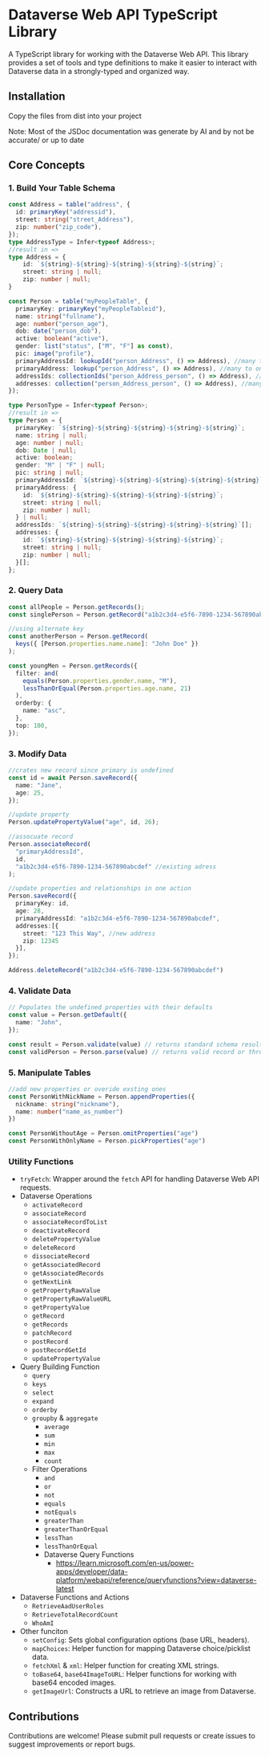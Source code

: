 # Dataverse Web API TypeScript Library

A TypeScript library for working with the Dataverse Web API. This library provides a set of tools and type definitions to make it easier to interact with Dataverse data in a strongly-typed and organized way.

## Installation

Copy the files from dist into your project

Note: Most of the JSDoc documentation was generate by AI and by not be accurate/ or up to date

## Core Concepts

### 1. Build Your Table Schema

```typescript
const Address = table("address", {
  id: primaryKey("addressid"),
  street: string("street_Address"),
  zip: number("zip_code"),
});
type AddressType = Infer<typeof Address>;
//result in =>
type Address = {
    id: `${string}-${string}-${string}-${string}-${string}`;
    street: string | null;
    zip: number | null;
}

const Person = table("myPeopleTable", {
  primaryKey: primaryKey("myPeopleTableid"),
  name: string("fullname"),
  age: number("person_age"),
  dob: date("person_dob"),
  active: boolean("active"),
  gender: list("status", ["M", "F"] as const),
  pic: image("profile"),
  primaryAddressId: lookupId("person_Address", () => Address), //many to one
  primaryAddress: lookup("person_Address", () => Address), //many to one
  addressIds: collectionIds("person_Address_person", () => Address), //many to many
  addresses: collection("person_Address_person", () => Address), //many to many
});

type PersonType = Infer<typeof Person>;
//result in =>
type Person = {
  primaryKey: `${string}-${string}-${string}-${string}-${string}`;
  name: string | null;
  age: number | null;
  dob: Date | null;
  active: boolean;
  gender: "M" | "F" | null;
  pic: string | null;
  primaryAddressId: `${string}-${string}-${string}-${string}-${string}` | null;
  primaryAddress: {
    id: `${string}-${string}-${string}-${string}-${string}`;
    street: string | null;
    zip: number | null;
  } | null;
  addressIds: `${string}-${string}-${string}-${string}-${string}`[];
  addresses: {
    id: `${string}-${string}-${string}-${string}-${string}`;
    street: string | null;
    zip: number | null;
  }[];
};
```

### 2. Query Data
```typescript
const allPeople = Person.getRecords();
const singlePerson = Person.getRecord("a1b2c3d4-e5f6-7890-1234-567890abcdef");

//using alternate key
const anotherPerson = Person.getRecord(
  keys({ [Person.properties.name.name]: "John Doe" })
);

const youngMen = Person.getRecords({
  filter: and(
    equals(Person.properties.gender.name, "M"),
    lessThanOrEqual(Person.properties.age.name, 21)
  ),
  orderby: {
    name: "asc",
  },
  top: 100,
});
```

### 3. Modify Data
```typescript
//crates new record since primary is undefined
const id = await Person.saveRecord({
  name: "Jane",
  age: 25,
});

//update property
Person.updatePropertyValue("age", id, 26);

//assocuate record
Person.associateRecord(
  "primaryAddressId",
  id,
  "a1b2c3d4-e5f6-7890-1234-567890abcdef" //existing adress
);

//update properties and relationships in one action
Person.saveRecord({
  primaryKey: id,
  age: 28,
  primaryAddressId: "a1b2c3d4-e5f6-7890-1234-567890abcdef",
  addresses:[{
    street: "123 This Way", //new address
    zip: 12345
  }],
});

Address.deleteRecord("a1b2c3d4-e5f6-7890-1234-567890abcdef")
```

### 4. Validate Data
```typescript
// Populates the undefined properties with their defaults
const value = Person.getDefault({
  name: "John",
}); 

const result = Person.validate(value) // returns standard schema result
const validPerson = Person.parse(value) // returns valid record or throws
```

### 5. Manipulate Tables
```typescript
//add new properties or overide exsting ones
const PersonWithNickName = Person.appendProperties({
  nickname: string("nickname"),
  name: number("name_as_number")
})

const PersonWithoutAge = Person.omitProperties("age")
const PersonWithOnlyName = Person.pickProperties("age")
```


### Utility Functions
- `tryFetch`: Wrapper around the `fetch` API for handling Dataverse Web API requests.
- Dataverse Operations
  - `activateRecord`
  - `associateRecord`
  - `associateRecordToList`
  - `deactivateRecord`
  - `deletePropertyValue`
  - `deleteRecord`
  - `dissociateRecord`
  - `getAssociatedRecord`
  - `getAssociatedRecords`
  - `getNextLink`
  - `getPropertyRawValue`
  - `getPropertyRawValueURL`
  - `getPropertyValue`
  - `getRecord`
  - `getRecords`
  - `patchRecord`
  - `postRecord`
  - `postRecordGetId`
  - `updatePropertyValue`
- Query Building Function
  - `query`
  - `keys`
  - `select`
  - `expand`
  - `orderby`
  - `groupby` & `aggregate`
    - `average`
    - `sum`
    - `min`
    - `max`
    - `count`
  - Filter Operations
    - `and`
    - `or`
    - `not`
    - `equals`
    - `notEquals`
    - `greaterThan`
    - `greaterThanOrEqual`
    - `lessThan`
    - `lessThanOrEqual`
    - Dataverse Query Functions
      - https://learn.microsoft.com/en-us/power-apps/developer/data-platform/webapi/reference/queryfunctions?view=dataverse-latest
- Dataverse Functions and Actions
  - `RetrieveAadUserRoles`
  - `RetrieveTotalRecordCount`
  - `WhoAmI`
- Other funciton
  - `setConfig`: Sets global configuration options (base URL, headers).
  - `mapChoices`: Helper function for mapping Dataverse choice/picklist data.
  - `fetchXml` & `xml`: Helper function for creating XML strings.
  - `toBase64`, `base64ImageToURL`: Helper functions for working with base64 encoded images.
  - `getImageUrl`: Constructs a URL to retrieve an image from Dataverse.



## Contributions

Contributions are welcome! Please submit pull requests or create issues to suggest improvements or report bugs.
